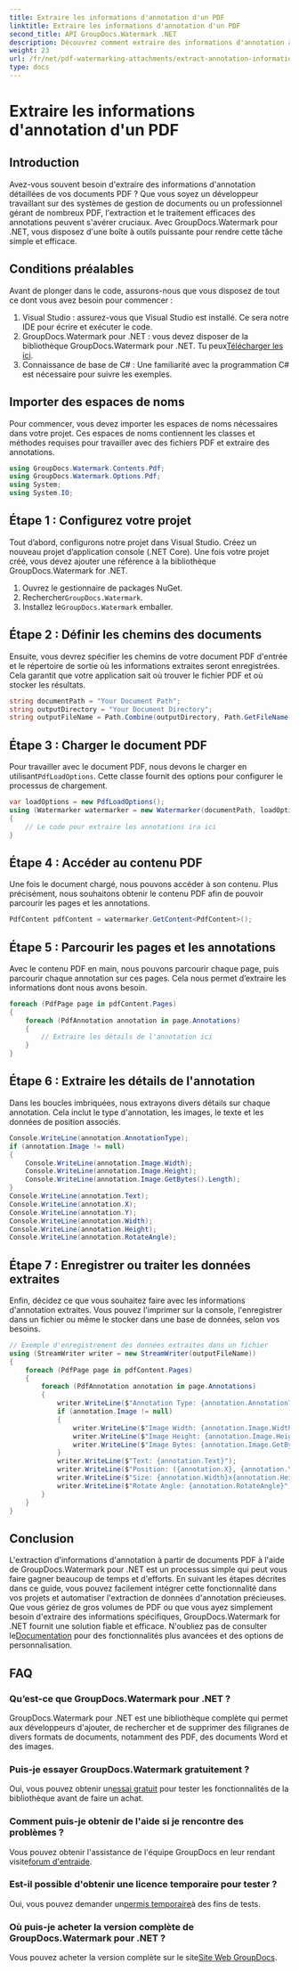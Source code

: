 ```yaml
---
title: Extraire les informations d'annotation d'un PDF
linktitle: Extraire les informations d'annotation d'un PDF
second_title: API GroupDocs.Watermark .NET
description: Découvrez comment extraire des informations d'annotation à partir de documents PDF à l'aide de GroupDocs.Watermark pour .NET dans ce guide détaillé étape par étape.
weight: 23
url: /fr/net/pdf-watermarking-attachments/extract-annotation-information-pdf/
type: docs
---
```

# Extraire les informations d'annotation d'un PDF

## Introduction
Avez-vous souvent besoin d'extraire des informations d'annotation détaillées de vos documents PDF ? Que vous soyez un développeur travaillant sur des systèmes de gestion de documents ou un professionnel gérant de nombreux PDF, l'extraction et le traitement efficaces des annotations peuvent s'avérer cruciaux. Avec GroupDocs.Watermark pour .NET, vous disposez d'une boîte à outils puissante pour rendre cette tâche simple et efficace.
## Conditions préalables
Avant de plonger dans le code, assurons-nous que vous disposez de tout ce dont vous avez besoin pour commencer :
1. Visual Studio : assurez-vous que Visual Studio est installé. Ce sera notre IDE pour écrire et exécuter le code.
2.  GroupDocs.Watermark pour .NET : vous devez disposer de la bibliothèque GroupDocs.Watermark pour .NET. Tu peux[Télécharger les ici](https://releases.groupdocs.com/Watermark/net/).
3. Connaissance de base de C# : Une familiarité avec la programmation C# est nécessaire pour suivre les exemples.
## Importer des espaces de noms
Pour commencer, vous devez importer les espaces de noms nécessaires dans votre projet. Ces espaces de noms contiennent les classes et méthodes requises pour travailler avec des fichiers PDF et extraire des annotations.
```csharp
using GroupDocs.Watermark.Contents.Pdf;
using GroupDocs.Watermark.Options.Pdf;
using System;
using System.IO;
```
## Étape 1 : Configurez votre projet
Tout d’abord, configurons notre projet dans Visual Studio. Créez un nouveau projet d’application console (.NET Core). Une fois votre projet créé, vous devez ajouter une référence à la bibliothèque GroupDocs.Watermark for .NET.
1. Ouvrez le gestionnaire de packages NuGet.
2.  Rechercher`GroupDocs.Watermark`.
3.  Installez le`GroupDocs.Watermark` emballer.
## Étape 2 : Définir les chemins des documents
Ensuite, vous devrez spécifier les chemins de votre document PDF d'entrée et le répertoire de sortie où les informations extraites seront enregistrées. Cela garantit que votre application sait où trouver le fichier PDF et où stocker les résultats.
```csharp
string documentPath = "Your Document Path";
string outputDirectory = "Your Document Directory";
string outputFileName = Path.Combine(outputDirectory, Path.GetFileName(documentPath));
```
## Étape 3 : Charger le document PDF
 Pour travailler avec le document PDF, nous devons le charger en utilisant`PdfLoadOptions`. Cette classe fournit des options pour configurer le processus de chargement.
```csharp
var loadOptions = new PdfLoadOptions();
using (Watermarker watermarker = new Watermarker(documentPath, loadOptions))
{
    // Le code pour extraire les annotations ira ici
}
```
## Étape 4 : Accéder au contenu PDF
Une fois le document chargé, nous pouvons accéder à son contenu. Plus précisément, nous souhaitons obtenir le contenu PDF afin de pouvoir parcourir les pages et les annotations.
```csharp
PdfContent pdfContent = watermarker.GetContent<PdfContent>();
```
## Étape 5 : Parcourir les pages et les annotations
Avec le contenu PDF en main, nous pouvons parcourir chaque page, puis parcourir chaque annotation sur ces pages. Cela nous permet d’extraire les informations dont nous avons besoin.
```csharp
foreach (PdfPage page in pdfContent.Pages)
{
    foreach (PdfAnnotation annotation in page.Annotations)
    {
        // Extraire les détails de l'annotation ici
    }
}
```
## Étape 6 : Extraire les détails de l'annotation
Dans les boucles imbriquées, nous extrayons divers détails sur chaque annotation. Cela inclut le type d'annotation, les images, le texte et les données de position associés.
```csharp
Console.WriteLine(annotation.AnnotationType);
if (annotation.Image != null)
{
    Console.WriteLine(annotation.Image.Width);
    Console.WriteLine(annotation.Image.Height);
    Console.WriteLine(annotation.Image.GetBytes().Length);
}
Console.WriteLine(annotation.Text);
Console.WriteLine(annotation.X);
Console.WriteLine(annotation.Y);
Console.WriteLine(annotation.Width);
Console.WriteLine(annotation.Height);
Console.WriteLine(annotation.RotateAngle);
```
## Étape 7 : Enregistrer ou traiter les données extraites
Enfin, décidez ce que vous souhaitez faire avec les informations d'annotation extraites. Vous pouvez l'imprimer sur la console, l'enregistrer dans un fichier ou même le stocker dans une base de données, selon vos besoins.
```csharp
// Exemple d'enregistrement des données extraites dans un fichier
using (StreamWriter writer = new StreamWriter(outputFileName))
{
    foreach (PdfPage page in pdfContent.Pages)
    {
        foreach (PdfAnnotation annotation in page.Annotations)
        {
            writer.WriteLine($"Annotation Type: {annotation.AnnotationType}");
            if (annotation.Image != null)
            {
                writer.WriteLine($"Image Width: {annotation.Image.Width}");
                writer.WriteLine($"Image Height: {annotation.Image.Height}");
                writer.WriteLine($"Image Bytes: {annotation.Image.GetBytes().Length}");
            }
            writer.WriteLine($"Text: {annotation.Text}");
            writer.WriteLine($"Position: ({annotation.X}, {annotation.Y})");
            writer.WriteLine($"Size: {annotation.Width}x{annotation.Height}");
            writer.WriteLine($"Rotate Angle: {annotation.RotateAngle}");
        }
    }
}
```
## Conclusion
L'extraction d'informations d'annotation à partir de documents PDF à l'aide de GroupDocs.Watermark pour .NET est un processus simple qui peut vous faire gagner beaucoup de temps et d'efforts. En suivant les étapes décrites dans ce guide, vous pouvez facilement intégrer cette fonctionnalité dans vos projets et automatiser l'extraction de données d'annotation précieuses.
 Que vous gériez de gros volumes de PDF ou que vous ayez simplement besoin d'extraire des informations spécifiques, GroupDocs.Watermark for .NET fournit une solution fiable et efficace. N'oubliez pas de consulter le[Documentation](https://tutorials.groupdocs.com/Watermark/net/) pour des fonctionnalités plus avancées et des options de personnalisation.
## FAQ
### Qu’est-ce que GroupDocs.Watermark pour .NET ?
GroupDocs.Watermark pour .NET est une bibliothèque complète qui permet aux développeurs d'ajouter, de rechercher et de supprimer des filigranes de divers formats de documents, notamment des PDF, des documents Word et des images.
### Puis-je essayer GroupDocs.Watermark gratuitement ?
 Oui, vous pouvez obtenir un[essai gratuit](https://releases.groupdocs.com/) pour tester les fonctionnalités de la bibliothèque avant de faire un achat.
### Comment puis-je obtenir de l'aide si je rencontre des problèmes ?
 Vous pouvez obtenir l'assistance de l'équipe GroupDocs en leur rendant visite[forum d'entraide](https://forum.groupdocs.com/c/watermark/19).
### Est-il possible d'obtenir une licence temporaire pour tester ?
 Oui, vous pouvez demander un[permis temporaire](https://purchase.groupdocs.com/temporary-license/)à des fins de tests.
### Où puis-je acheter la version complète de GroupDocs.Watermark pour .NET ?
 Vous pouvez acheter la version complète sur le site[Site Web GroupDocs](https://purchase.groupdocs.com/buy).